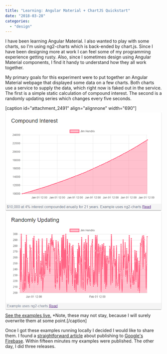 ```yaml
---
title: "Learning: Angular Material + ChartJS Quickstart"
date: "2018-03-28"
categories: 
  - "design"
---
```


I have been learning Angular Material. I also wanted to play with some charts, so I'm using ng2-charts which is back-ended by chart.js. Since I have been designing more at work I can feel some of my programming experience getting rusty. Also, since I sometimes design using Angular Material components, I find it handy to understand how they all work together.

My primary goals for this experiment were to put together an Angular Material webpage that displayed some data on a few charts. Both charts use a service to supply the data, which right now is faked out in the service. The first is a simple static calculation of compound interest. The second is a randomly updating series which changes every five seconds.

\[caption id="attachment\_2491" align="alignnone" width="690"\]![Capture](images/capture-e1519587435790.png) [See the examples live.](https://angularexperimentation.firebaseapp.com/) \*Note, these may not stay, because I will surely overwrite them at some point.\[/caption\]

Once I got these examples running locally I decided I would like to share them. I found a [straightforward article](https://medium.com/codingthesmartway-com-blog/hosting-angular-2-applications-on-firebase-f194688c978d) about publishing to [Google's Firebase](https://firebase.google.com/). Within fifteen minutes my examples were published. The other day, I did three releases.
